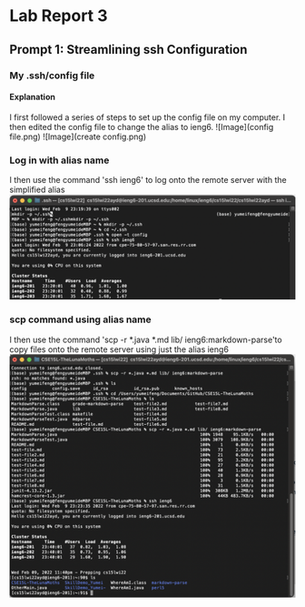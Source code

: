 # Lab Report 3 
## Prompt 1: Streamlining ssh Configuration
### My .ssh/config file
#### Explanation
I first followed a series of steps to set up the config file on my computer. I then edited the config file to change the alias to ieng6. 
![Image](config file.png)
![Image](create config.png)


### Log in with alias name 
I then use the command 'ssh ieng6' to log onto the remote server with the simplified alias 
![Image](login.png)

### scp command using alias name 
I then use the command 'scp -r *.java *.md lib/ ieng6:markdown-parse'to copy files onto the remote server using just the alias ieng6
![Image](scp.png)
